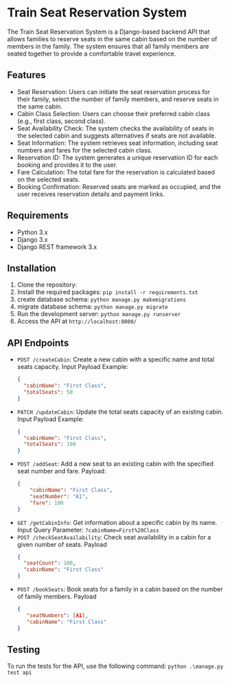 # Train Seat Reservation System

The Train Seat Reservation System is a Django-based backend API that allows families to reserve seats in the same cabin based on the number of members in the family. The system ensures that all family members are seated together to provide a comfortable travel experience.

## Features

- Seat Reservation: Users can initiate the seat reservation process for their family, select the number of family members, and reserve seats in the same cabin.
- Cabin Class Selection: Users can choose their preferred cabin class (e.g., first class, second class).
- Seat Availability Check: The system checks the availability of seats in the selected cabin and suggests alternatives if seats are not available.
- Seat Information: The system retrieves seat information, including seat numbers and fares for the selected cabin class.
- Reservation ID: The system generates a unique reservation ID for each booking and provides it to the user.
- Fare Calculation: The total fare for the reservation is calculated based on the selected seats.
- Booking Confirmation: Reserved seats are marked as occupied, and the user receives reservation details and payment links.

## Requirements

- Python 3.x
- Django 3.x
- Django REST framework 3.x

## Installation

1. Clone the repository:
3. Install the required packages: `pip install -r requirements.txt`
4. create database schema: `python manage.py makemigrations`
5. migrate database schema: `python manage.py migrate`
6. Run the development server: `python manage.py runserver`
7. Access the API at `http://localhost:8000/`

## API Endpoints

- `POST /createCabin`: Create a new cabin with a specific name and total seats capacity.
 Input Payload Example:
  ```json
  {
    "cabinName": "First Class",
    "totalSeats": 50
  }
- `PATCH /updateCabin`: Update the total seats capacity of an existing cabin.
  Input Payload Example:
  ```json
  {
    "cabinName": "First Class",
    "totalSeats": 100
  }
- `POST /addSeat`: Add a new seat to an existing cabin with the specified seat number and fare.
Payload:
  ```json
  {
      "cabinName": "First Class",
      "seatNumber": "A1",
      "fare": 100
  }
- `GET /getCabinInfo`: Get information about a specific cabin by its name.
 Input Query Parameter: `?cabinName=First%20Class`
- `POST /checkSeatAvailability`: Check seat availability in a cabin for a given number of seats.
   Payload
   ```json
  {
     "seatCount": 100,
     "cabinName": "First Class"
  }
- `POST /bookSeats`: Book seats for a family in a cabin based on the number of family members.
  Payload
  ```json
  {
     "seatNumbers": [A1],
     "cabinName": "First Class"
  }
## Testing

To run the tests for the API, use the following command: `python .\manage.py test api`


